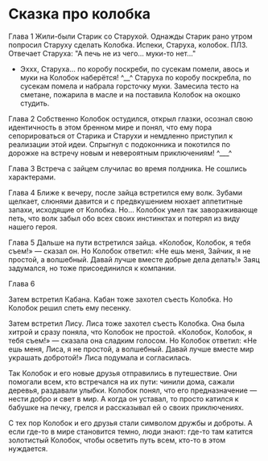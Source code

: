 # Сказка про колобка

Глава 1
Жили-были Старик со Старухой. Однажды Старик рано утром попросил Старуху сделать Колобка. Испеки, Старуха, колобок. ПЛЗ. 
Отвечает Старуха: "А печь не из чего... муки-то нет..."
- Эххх, Старуха... по коробу поскреби, по сусекам помели, авось и муки на Колобок наберётся! ^__^
Старуха по коробу поскребла, по сусекам помела и набрала горсточку муки.
Замесила тесто на сметане, пожарила в масле и на поставила Колобок на окошко студить. 

Глава 2
Собственно Колобок остудился, открыл глазки, осознал свою идентичность в этом бренном мире и понял, что ему пора сепорироваться от Старика и Старухи и немдленно приступил к реализации этой идеи. Спрыгнул с подоконника и покотился по дорожке на встречу новым и невероятным приключениям! ^___^

Глава 3
Встреча с зайцем случилас во время полдника. Не сошлись характерами. 

Глава 4
Ближе к вечеру, после зайца встретился ему волк. Зубами щелкает, слюнями давится и с предвкушением нюхает аппетитные запахи, исходящие от Колобка. Но... Колобок умел так завораживающе петь, что волк забыл обо всех своих инстинктах и потерял из виду нашего героя.

Глава 5
Дальше на пути встретился зайца. «Колобок, Колобок, я тебя съем!» — сказал он. Но Колобок ответил: «Не ешь меня, Зайчик, я не простой, а волшебный. Давай лучше вместе добрые дела делать!» Заяц задумался, но тоже присоединился к компании.

Глава 6

Затем встретил Кабана. Кабан тоже захотел съесть Колобка. Но Колобок решил спеть ему песенку. 

Затем встретил Лису. Лиса тоже захотел съесть Колобка. 
Она была хитрой и сразу поняла, что Колобок не простой. «Колобок, Колобок, я тебя съем!» — сказала она сладким голосом. Но Колобок ответил: «Не ешь меня, Лиса, я не простой, а волшебный. Давай лучше вместе мир украшать добротой!» Лиса подумала и согласилась.

Так Колобок и его новые друзья отправились в путешествие. Они помогали всем, кто встречался на их пути: чинили дома, сажали деревья, раздавали улыбки. Колобок понял, что его предназначение — нести добро и свет в мир. А когда он уставал, то просто катился к бабушке на печку, грелся и рассказывал ей о своих приключениях.

С тех пор Колобок и его друзья стали символом дружбы и доброты. А если где-то в мире становится темно, люди знают: где-то там катится золотистый Колобок, чтобы осветить путь всем, кто-то в этом нуждается.
